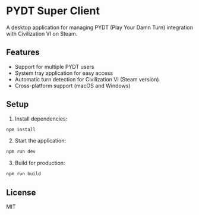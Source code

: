 # PYDT Super Client

A desktop application for managing PYDT (Play Your Damn Turn) integration with Civilization VI on Steam.

## Features

- Support for multiple PYDT users
- System tray application for easy access
- Automatic turn detection for Civilization VI (Steam version)
- Cross-platform support (macOS and Windows)

## Setup

1. Install dependencies:
```bash
npm install
```

2. Start the application:
```bash
npm run dev
```

3. Build for production:
```bash
npm run build
```

## License

MIT
